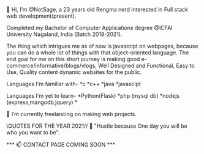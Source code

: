 👋 Hi, I’m @NotSage, a 23 years old Rengma nerd interested in Full stack web development(present).

Completed my Bachelor of Computer Applications degree @ICFAI University Nagaland, India (Batch 2018-2021).

The thing which intrigues me as of now is javascript on webpages, because you can do a whole lot of things with that object-oriented language.
The end goal for me on this short journey is making good e-commerce/informative/blogs/vlogs, Well Designed and Functional, Easy to Use, Quality content dynamic websites for the public.

Languages I'm familiar with-
*c
*c++
*java
*javascipt

Languages I'm yet to learn-
*Python(Flask)
*php (mysql db)
*nodejs (express,mangodb,jquery)
*

👀 I’m currently freelancing on making web projects.

\\QUOTES FOR THE YEAR 2021//
💞️ "Hustle because One day you will be who you want to be".

*** 📫 CONTACT PAGE COMING SOON ***

